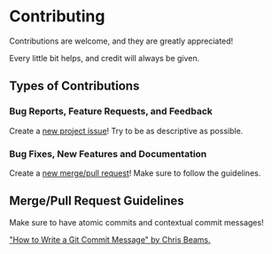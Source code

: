 # Contributing

Contributions are welcome, and they are greatly appreciated!

Every little bit helps, and credit will always be given.

## Types of Contributions

### Bug Reports, Feature Requests, and Feedback

Create a [new project issue][issue-link]! Try to be as descriptive as possible.

### Bug Fixes, New Features and Documentation

Create a [new merge/pull request][merge-link]! Make sure to follow the guidelines.

## Merge/Pull Request Guidelines

Make sure to have atomic commits and contextual commit messages!

["How to Write a Git Commit Message" by Chris Beams.][chris-beams]

[issue-link]: https://github.com/shrestharajat/maizer/issues/new
[merge-link]: https://github.com/shrestharajat/maizer/compare
[chris-beams]: http://chris.beams.io/posts/git-commit/
